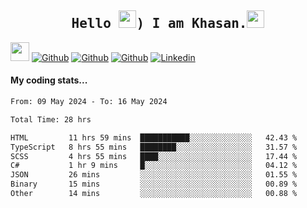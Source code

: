 <h2 align='center'><samp><strong>Hello <img src="https://media.giphy.com/media/hvRJCLFzcasrR4ia7z/giphy.gif" width="28px" height="28px">) I am Khasan.<img height="28px" src="https://emojis.slackmojis.com/emojis/images/1531849430/4246/blob-sunglasses.gif?1531849430"></strong></samp></h2>

<img src="https://media.giphy.com/media/WUlplcMpOCEmTGBtBW/giphy.gif" width="30">  [![Github](https://img.shields.io/github/followers/khasanrashidov?label=Follow%20Me&style=social)](https://github.com/khasanrashidov)  [![Github](https://img.shields.io/github/stars/khasanrashidov?affiliations=OWNER&style=social)](https://github.com/khasanrashidov)  [![Github](https://img.shields.io/github/watchers/khasanrashidov/khasanrashidov?style=social)](https://github.com/khasanrashidov) [![Linkedin](https://img.shields.io/badge/LinkedIn-Khasan%20Rashidov-blue?logo=Linkedin&logoColor=blue&labelColor=black&style=flat-square)](https://www.linkedin.com/in/khasanr)  

#### My coding stats...
<!--START_SECTION:waka-->

```txt
From: 09 May 2024 - To: 16 May 2024

Total Time: 28 hrs

HTML         11 hrs 59 mins  ███████████░░░░░░░░░░░░░░   42.43 %
TypeScript   8 hrs 55 mins   ████████░░░░░░░░░░░░░░░░░   31.57 %
SCSS         4 hrs 55 mins   ████░░░░░░░░░░░░░░░░░░░░░   17.44 %
C#           1 hr 9 mins     █░░░░░░░░░░░░░░░░░░░░░░░░   04.12 %
JSON         26 mins         ░░░░░░░░░░░░░░░░░░░░░░░░░   01.55 %
Binary       15 mins         ░░░░░░░░░░░░░░░░░░░░░░░░░   00.89 %
Other        14 mins         ░░░░░░░░░░░░░░░░░░░░░░░░░   00.88 %
```

<!--END_SECTION:waka-->

<!---
khasanrashidov/khasanrashidov is a ✨ special ✨ repository because its `README.md` (this file) appears on your GitHub profile.
You can click the Preview link to take a look at your changes.
--->
